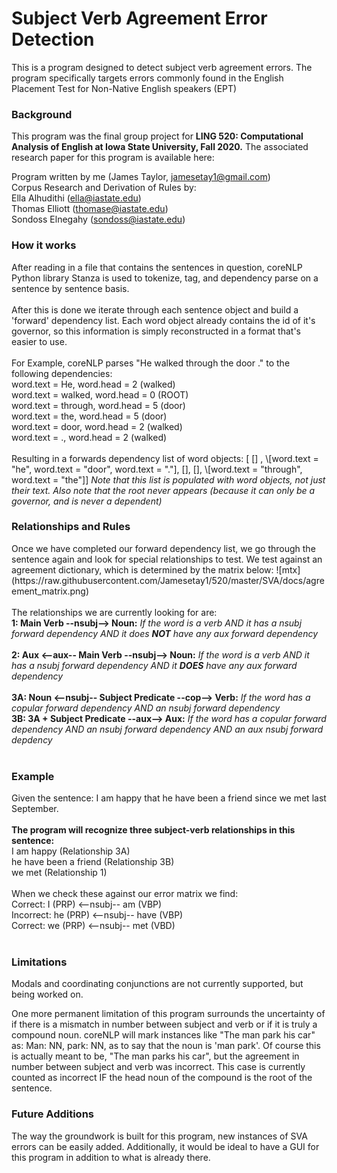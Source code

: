 <h1>Subject Verb Agreement Error Detection</h1>
This is a program designed to detect subject verb agreement errors.
The program specifically targets errors commonly found in the English Placement Test for Non-Native English speakers (EPT)
<h3> Background </h3>
This program was the final group project for <b>LING 520: Computational Analysis of English at Iowa State
University, Fall 2020.</b>
The associated research paper for this program is available here:

Program written by me (James Taylor, jamesetay1@gmail.com)<br>
Corpus Research and Derivation of Rules by:<br>
Ella Alhudithi (ella@iastate.edu) <br>
Thomas Elliott (thomase@iastate.edu) <br>
Sondoss Elnegahy (sondoss@iastate.edu) <br>

<h3>How it works</h3>
After reading in a file that contains the sentences in question, coreNLP Python library Stanza is used to
tokenize, tag, and dependency parse on a sentence by sentence basis.<br>
<br />
After this is done we iterate through each sentence object and
build a 'forward' dependency list. Each word object
already contains the id of it's governor, so this information
is simply reconstructed in a format that's easier to use.<br>
<br />
For Example, coreNLP parses "He walked through the door ." to the following dependencies:<br>
word.text = He, word.head = 2 (walked)<br>
word.text = walked, word.head = 0 (ROOT)<br>
word.text = through, word.head = 5 (door)<br>
word.text = the, word.head = 5 (door)<br>
word.text = door, word.head = 2 (walked)<br>
word.text = ., word.head = 2 (walked)<br>
<br />
Resulting in a forwards dependency list of word objects:    
[ [] , \[word.text = "he", word.text = "door", word.text =  "."], [], [], \[word.text = "through", word.text = "the"]]  
<em> Note that this list is populated with word objects, not just their text. 
Also note that the root never appears (because it can only be a governor, and is never a dependent) </em>  
<h3> Relationships and Rules </h3>
Once we have completed our forward dependency list, we go through the sentence again
and look for special relationships to test. We test against an agreement dictionary, which is determined
by the matrix below:  
![mtx](https://raw.githubusercontent.com/Jamesetay1/520/master/SVA/docs/agreement_matrix.png)
<br>  
<br />
The relationships we are currently looking for are:<br>    
<b>1: Main Verb --nsubj--> Noun:</b>     
<em>If the word is a verb AND it has a nsubj forward dependency AND it does <b>NOT</b> have any aux forward dependency</em><br>
<br />
<b>2: Aux <--aux-- Main Verb --nsubj--> Noun:</b>  
<em>If the word is a verb AND it has a nsubj forward dependency AND it <b>DOES</b> have any aux forward dependency</em><br> 
<br />
<b>3A: Noun <--nsubj-- Subject Predicate --cop--> Verb:</b>  
<em>If the word has a copular forward dependency AND an nsubj forward dependency</em><br>
<b>3B: 3A + Subject Predicate --aux--> Aux:</b>  
<em>If the word has a copular forward dependency AND an nsubj forward dependency AND an aux nsubj forward depdency</em><br> 
<br />  
<h3>Example</h3> 
Given the sentence: I am happy that he have been a friend since we met last September.<br>
<br />
<b>The program will recognize three subject-verb relationships in this sentence:</b><br>  
I am happy (Relationship 3A)<br>  
he have been a friend (Relationship 3B)<br>  
we met (Relationship 1)<br>  
<br />
When we check these against our error matrix we find:<br>  
Correct: I (PRP) <--nsubj-- am (VBP)<br>
Incorrect: he (PRP) <--nsubj-- have (VBP)<br>
Correct: we (PRP) <--nsubj-- met (VBD)<br>
<br />
<h3> Limitations </h3>
Modals and coordinating conjunctions are not currently supported, but being worked on.

One more permanent limitation of this program surrounds the uncertainty of if there is a mismatch in number between
subject and verb or if it is truly a compound noun. coreNLP will mark instances like "The man park his car"
as: Man: NN, park: NN, as to say that the noun is 'man park'. Of course this is actually meant to be, 
"The man parks his car", but the agreement in number between subject and verb was incorrect. This case is
currently counted as incorrect IF the head noun of the compound is the root of the sentence.  


<h3> Future Additions </h3>
The way the groundwork is built for this program, new instances of SVA errors can be easily added.
Additionally, it would be ideal to have a GUI for this program in addition to what is already there.
